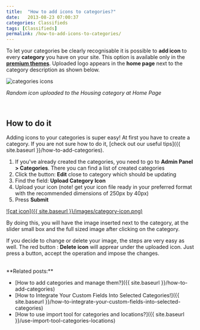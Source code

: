 ```yaml
---
title:  "How to add icons to categories?"
date:   2013-08-23 07:00:37
categories: Classifieds
tags: [Classifieds]
permalink: /how-to-add-icons-to-categories/
---
```

To let your categories be clearly recognisable it is possible to **add icon** to every **category** you have on your site. This option is available only in the **[premium themes](http://open-classifieds.com/market/)**. Uploaded logo appears in the **home page** next to the category description as shown below.

![categories icons](//open-classifieds.com/wp-content/uploads/2013/08/categories-icons1.png)

_Random icon uploaded to the Housing category at Home Page_

 

## How to do it

Adding icons to your categories is super easy! At first you have to create a category. If you are not sure how to do it, [check out our useful tips]({{ site.baseurl }}/how-to-add-categories). 

1. If you've already created the categories, you need to go to **Admin Panel > Categories**. There you can find a list of created categories 
2. Click the button: **Edit** close to category which should be updating 
3. Find the field: **Upload Category Icon** 
4. Upload your icon (note! get your icon file ready in your preferred format with the recommended dimensions of 250px by 40px) 
5. Press **Submit** 

<a href="{{ site.baseurl }}/images/category-icon.png" class="thumbnail gallery-item" data-gallery>
![cat icon]({{ site.baseurl }}/images/category-icon.png)
</a>

<br>

By doing this, you will have the image inserted next to the category, at the slider small box and the full sized image after clicking on the category. 

If you decide to change or delete your image, the steps are very easy as well. The red button : **Delete icon** will apprear under the uploaded icon. Just press a button, accept the operation and impose the changes. 

<br>
**Related posts:**

  * [How to add categories and manage them?]({{ site.baseurl }}/how-to-add-categories)
  * [How to Integrate Your Custom Fields Into Selected Categories!]({{ site.baseurl }}/how-to-integrate-your-custom-fields-into-selected-categories)
  * [How to use import tool for categories and locations?]({{ site.baseurl }}/use-import-tool-categories-locations)
  
